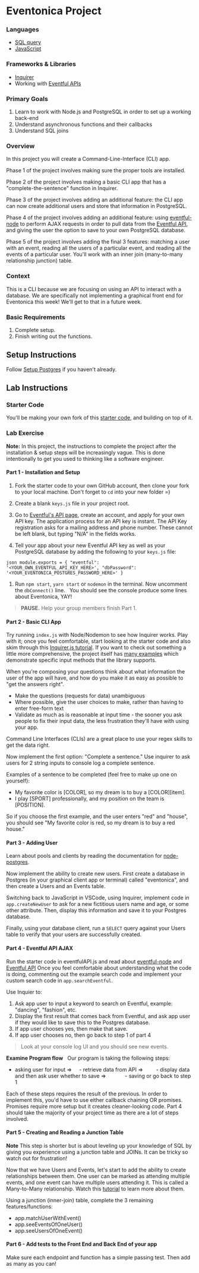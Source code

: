 # Eventonica Project

### Languages

- [SQL query](https://github.com/Techtonica/curriculum/blob/main/databases/sql.md)
- [JavaScript](https://github.com/Techtonica/curriculum/tree/main/javascript)

### Frameworks & Libraries

- [Inquirer](https://www.npmjs.com/package/inquirer)
- Working with [Eventful APIs](http://api.eventful.com/)

### Primary Goals

1. Learn to work with Node.js and PostgreSQL in order to set up a working back-end
2. Understand asynchronous functions and their callbacks
3. Understand SQL joins

### Overview

In this project you will create a Command-Line-Interface (CLI) app.

Phase 1 of the project involves making sure the proper tools are installed.

Phase 2 of the project involves making a basic CLI app that has a
"complete-the-sentence" function in Inquirer.

Phase 3 of the project involves adding an additional feature: the CLI app can
now create additional users and store that information in PostgreSQL.

Phase 4 of the project involves adding an additional feature: using
[eventful-node](https://www.npmjs.com/package/eventful-node) to perform AJAX
requests in order to pull data from the [Eventful API](http://api.eventful.com/),
and giving the user the option to save to your own PostgreSQL database.

Phase 5 of the project involves adding the final 3 features: matching a user
with an event, reading all the users of a particular event, and reading all
the events of a particular user. You'll work with an inner join (many-to-many
relationship junction) table.

### Context

This is a CLI because we are focusing on using an API to interact with a database.
We are specifically not implementing a graphical front end for Eventonica this week!
We'll get to that in a future week.

### Basic Requirements

1. Complete setup.
2. Finish writing out the functions.

## Setup Instructions

Follow [Setup Postgres](../../databases/installing-postgresql.md) if you haven't already.

## Lab Instructions

### Starter Code

You'll be making your own fork of this [starter code](https://github.com/Techtonica/curriculum/tree/main/projects/Eventful-API-test-page), and building on top of it.

### Lab Exercise

**Note:** In this project, the instructions to complete the project after the
installation & setup steps will be increasingly vague. This is done
intentionally to get you used to thinking like a software engineer.

#### Part 1 - Installation and Setup

1. Fork the starter code to your own GitHub account, then clone your fork to your local machine. Don't forget to `cd` into your new folder =)
1. Create a blank `keys.js` file in your project root.
1. Go to [Eventful's API page](http://api.eventful.com/), create an account, and apply for your own API key. The application process for an API key is instant. The API Key registration asks for a mailing address and phone number. These cannot be left blank, but typing "N/A" in the fields works.

1. Tell your app about your new Eventful API key as well as your PostgreSQL database by adding the following to your `keys.js` file:

`json module.exports = { "eventful": '<YOUR_OWN_EVENTFUL_API_KEY_HERE>', "dbPassword": '<YOUR_EVENTONICA_POSTGRES_PASSWORD_HERE>' }`

1. Run `npm start`, `yarn start` or `nodemon` in the terminal. Now uncomment the `dbConnect()` line.
     You should see the console produce some lines about Eventonica, YAY!

> **PAUSE.** Help your group members finish Part 1.

#### Part 2 - Basic CLI App

Try running `index.js` with Node/Nodemon to see how Inquirer works. Play with it;
once you feel comfortable, start looking at the starter code and also skim
through this [Inquirer.js tutorial](https://www.digitalocean.com/community/tutorials/nodejs-interactive-command-line-prompts).
If you want to check out something a little more comprehensive, the project itself has [many examples](https://github.com/SBoudrias/Inquirer.js/tree/master/packages/inquirer/examples) which demonstrate specific input methods that the library supports.

When you're composing your questions think about what information the user of the app will have, and how do you make it as easy as possible to "get the answers right".

- Make the questions (requests for data) unambiguous
- Where possible, give the user choices to make, rather than having to enter free-form text
- Validate as much as is reasonable at input time - the sooner you ask people to fix their input data, the less frustration they'll have with using your app.

Command Line Interfaces (CLIs) are a great place to use your regex skills to get the data right.

Now implement the first option: "Complete a sentence."
Use inquirer to ask users for 2 string inputs to console log a complete sentence.

Examples of a sentence to be completed (feel free to make up one on yourself):

- My favorite color is [COLOR], so my dream is to buy a [COLOR][item].
- I play [SPORT] professionally, and my position on the team is [POSITION].

So if you choose the first example, and the user enters "red" and "house", you
should see "My favorite color is red, so my dream is to buy a red house."

#### Part 3 - Adding User

Learn about pools and clients by reading the documentation for [node-postgres](https://node-postgres.com/api/pool).

Now implement the ability to create new users.
First create a database in Postgres (in your graphical client app or terminal) called "eventonica", and then create a
Users and an Events table.

Switching back to JavaScript in VSCode, using Inquirer, implement code in `app.createNewUser` to ask for a new fictitious users name and age, or some other attribute. Then, display this information and save it to your Postgres database.

Finally, using your database client, run a `SELECT` query against your Users table to verify that your users are successfully created.

#### Part 4 - Eventful API AJAX

Run the starter code in eventfulAPI.js and read about [eventful-node](https://www.npmjs.com/package/eventful-node) and [Eventful API](http://api.eventful.com/docs/events/search)
Once you feel comfortable about understanding what the code is doing, commenting out the example search code and implement your custom search code in `app.searchEventful`.

Use Inquier to:

1. Ask app user to input a keyword to search on Eventful, example: "dancing", "fashion", etc.
1. Display the first result that comes back from Eventful, and ask app user if they would like to save this to the Postgres database.
1. If app user chooses yes, then make that save.
1. If app user chooses no, then go back to step 1 of part 4

> Look at your console log UI and you should see new events.

**Examine Program flow**  
Our program is taking the following steps:

- asking user for input =>
      - retrieve data from API =>
          - display data and then ask user whether to save =>
              - saving or go back to step 1

Each of these steps requires the result of the previous. In order to implement
this, you'd have to use either callback chaining OR promises. Promises require
more setup but it creates cleaner-looking code. Part 4 should take the
majority of your project time as there are a lot of steps involved.

#### Part 5 - Creating and Reading a Junction Table

**Note** This step is shorter but is about leveling up your knowledge of SQL
by giving you experience using a junction table and JOINs. It can be tricky
so watch out for frustration!

Now that we have Users and Events, let's start to add the ability to create
relationships between them. One user can be marked as attending multiple
events, and one event can have multiple users attending it.
This is called a Many-to-Many relationship. Watch this [tutorial](https://www.youtube.com/watch?v=a-o0d_e9mW8) to learn more about them.

Using a junction (inner-join) table, complete the 3 remaining features/functions:

- app.matchUserWithEvent()
- app.seeEventsOfOneUser()
- app.seeUsersOfOneEvent()

#### Part 6 - Add tests to the Front End and Back End of your app

Make sure each endpoint and function has a simple passing test. Then add as
many as you can!
